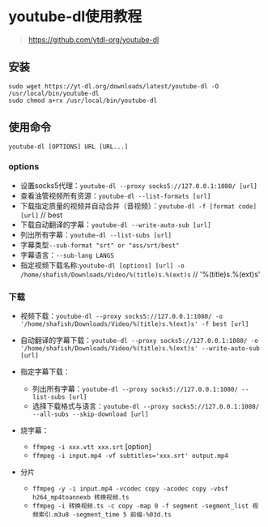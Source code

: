 # youtube-dl使用教程
> https://github.com/ytdl-org/youtube-dl

## 安装
```
sudo wget https://yt-dl.org/downloads/latest/youtube-dl -O /usr/local/bin/youtube-dl
sudo chmod a+rx /usr/local/bin/youtube-dl
```

## 使用命令
`youtube-dl [OPTIONS] URL [URL...]`

### options
- 设置socks5代理：`youtube-dl --proxy socks5://127.0.0.1:1080/ [url]`
- 查看油管视频所有资源：`youtube-dl --list-formats [url]`
- 下载指定质量的视频并自动合并（音视频）：`youtube-dl -f [format code] [url]` // best
- 下载自动翻译的字幕：`youtube-dl --write-auto-sub [url]`
- 列出所有字幕：`youtube-dl --list-subs [url]`
- 字幕类型`--sub-format "srt" or "ass/srt/best"`
- 字幕语言：`--sub-lang LANGS`
- 指定视频下载名称:`youtube-dl [options] [url] -o /home/shafish/Downloads/Video/%(title)s.%(ext)s` // '%(title)s.%(ext)s'

### 下载
- 视频下载：`youtube-dl --proxy socks5://127.0.0.1:1080/ -o '/home/shafish/Downloads/Video/%(title)s.%(ext)s' -f best [url]`
- 自动翻译的字幕下载：`youtube-dl --proxy socks5://127.0.0.1:1080/ -o '/home/shafish/Downloads/Video/%(title)s.%(ext)s' --write-auto-sub [url]`
- 指定字幕下载：
    - 列出所有字幕：`youtube-dl --proxy socks5://127.0.0.1:1080/ --list-subs [url]`
    - 选择下载格式与语言：`youtube-dl --proxy socks5://127.0.0.1:1080/ --all-subs --skip-download [url]`

- 烧字幕：
    - `ffmpeg -i xxx.vtt xxx.srt` [option]
    - `ffmpeg -i input.mp4 -vf subtitles='xxx.srt' output.mp4`
- 分片
    - `ffmpeg -y -i input.mp4 -vcodec copy -acodec copy -vbsf h264_mp4toannexb 转换视频.ts`    
    - `ffmpeg -i 转换视频.ts -c copy -map 0 -f segment -segment_list 视频索引.m3u8 -segment_time 5 前缀-%03d.ts`
    